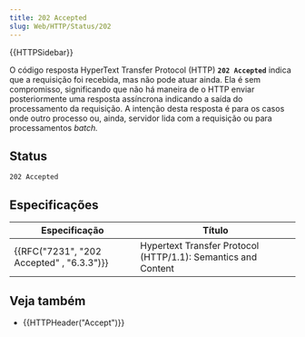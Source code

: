```yaml
---
title: 202 Accepted
slug: Web/HTTP/Status/202
---
```


{{HTTPSidebar}}

O código resposta HyperText Transfer Protocol (HTTP) **`202 Accepted`** indica que a requisição foi recebida, mas não pode atuar ainda. Ela é sem compromisso, significando que não há maneira de o HTTP enviar posteriormente uma resposta assíncrona indicando a saída do processamento da requisição. A intenção desta resposta é para os casos onde outro processo ou, ainda, servidor lida com a requisição ou para processamentos _batch._

## Status

```
202 Accepted
```

## Especificações

| Especificação                             | Título                                                        |
| ----------------------------------------- | ------------------------------------------------------------- |
| {{RFC("7231", "202 Accepted" , "6.3.3")}} | Hypertext Transfer Protocol (HTTP/1.1): Semantics and Content |

## Veja também

- {{HTTPHeader("Accept")}}
